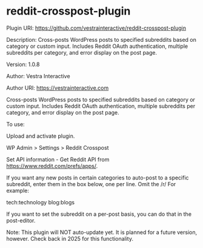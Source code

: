 # reddit-crosspost-plugin

Plugin URI: https://github.com/vestrainteractive/reddit-crosspost-plugin

Description: Cross-posts WordPress posts to specified subreddits based on category or custom input. Includes Reddit OAuth authentication, multiple subreddits per category, and error display on the post page.

Version: 1.0.8

Author: Vestra Interactive

Author URI: https://vestrainteractive.com

Cross-posts WordPress posts to specified subreddits based on category or custom input. Includes Reddit OAuth authentication, multiple subreddits per category, and error display on the post page.


To use:

Upload and activate plugin.

WP Admin > Settings > Reddit Crosspost

Set API information -  Get Reddit API from https://www.reddit.com/prefs/apps/.  

If you want any new posts in certain categories to auto-post to a specific subreddit, enter them in the box below, one per line.  Omit the /r/  For example:

tech:technology
blog:blogs 

If you want to set the subreddit on a per-post basis, you can do that in the post-editor.

Note:  This plugin will NOT auto-update yet.  It is planned for a future version, however.  Check back in 2025 for this functionality.
